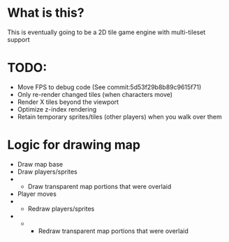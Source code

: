 # What is this?
This is eventually going to be a 2D tile game engine with multi-tileset support

# TODO:
* Move FPS to debug code (See commit:5d53f29b8b89c9615f71)
* Only re-render changed tiles (when characters move)
* Render X tiles beyond the viewport
* Optimize z-index rendering
* Retain temporary sprites/tiles (other players) when you walk over them

# Logic for drawing map
* Draw map base
* Draw players/sprites
* * Draw transparent map portions that were overlaid
* Player moves
* * Redraw players/sprites
* * * Redraw transparent map portions that were overlaid